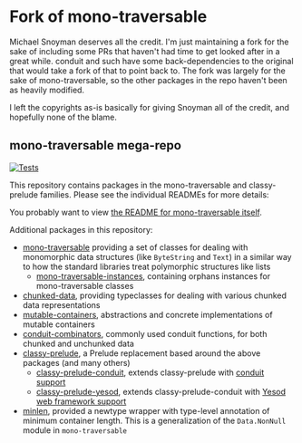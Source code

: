 # Fork of mono-traversable

Michael Snoyman deserves all the credit. I'm just maintaining a fork for
the sake of including some PRs that haven't had time to get looked after
in a great while. conduit and such have some back-dependencies to the
original that would take a fork of that to point back to. The fork was
largely for the sake of mono-traversable, so the other packages in the
repo haven't been as heavily modified.

I left the copyrights as-is basically for giving Snoyman all of the
credit, and hopefully none of the blame.

## mono-traversable mega-repo

[![Tests](https://github.com/NadiaYvette/mono-traversable-nyc/actions/workflows/tests.yml/badge.svg)](https://github.com/NadiaYvette/mono-traversable-nyc/actions/workflows/tests.yml)

This repository contains packages in the mono-traversable and classy-prelude
families. Please see the individual READMEs for more details:

You probably want to view [the README for mono-traversable
itself](https://github.com/NadiaYvette/mono-traversable-nyc/tree/master/mono-traversable#readme).

Additional packages in this repository:

* [mono-traversable](https://github.com/NadiaYvette/mono-traversable-nyc/tree/master/mono-traversable#readme)
  providing a set of classes for dealing with monomorphic data structures (like `ByteString` and `Text`)
  in a similar way to how the standard libraries treat polymorphic structures like lists
    * [mono-traversable-instances](https://github.com/NadiaYvette/mono-traversable-nyc/tree/master/mono-traversable-instances#readme),
      containing orphans instances for mono-traversable classes
* [chunked-data](https://github.com/NadiaYvette/mono-traversable-nyc/tree/master/chunked-data#readme),
  providing typeclasses for dealing with various chunked data representations
* [mutable-containers](https://github.com/NadiaYvette/mono-traversable-nyc/tree/master/mutable-containers#readme),
  abstractions and concrete implementations of mutable containers
* [conduit-combinators](https://github.com/NadiaYvette/mono-traversable-nyc/tree/master/conduit-combinators#readme),
  commonly used conduit functions, for both chunked and unchunked data
* [classy-prelude](https://github.com/NadiaYvette/mono-traversable-nyc/tree/master/classy-prelude#readme),
  a Prelude replacement based around the above packages (and many others)
    * [classy-prelude-conduit](https://github.com/NadiaYvette/mono-traversable-nyc/tree/master/classy-prelude-conduit#readme),
      extends classy-prelude with [conduit support](https://github.com/snoyberg/conduit)
    * [classy-prelude-yesod](https://github.com/NadiaYvette/mono-traversable-nyc/tree/master/classy-prelude-yesod#readme),
      extends classy-prelude-conduit with [Yesod web framework support](http://www.yesodweb.com)
* [minlen](https://github.com/NadiaYvette/mono-traversable-nyc/tree/master/minlen#readme),
  provided a newtype wrapper with type-level annotation of minimum container
  length. This is a generalization of the `Data.NonNull` module in `mono-traversable`
